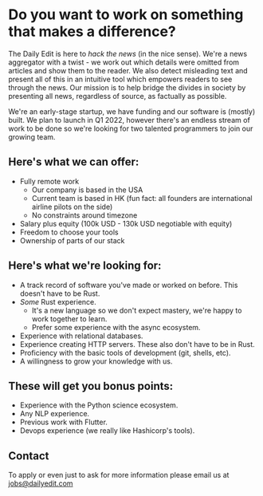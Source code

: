 # Do you want to work on something that makes a difference?

The Daily Edit is here to _hack the news_ (in the nice sense). We're a news aggregator with a twist - we work out which details were omitted from articles and show them to the reader. We also detect misleading text and present all of this in an intuitive tool which
empowers readers to see through the news. Our mission is to help bridge the divides in society by presenting all news, regardless of source, as factually as possible.

We're an early-stage startup, we have funding and our software is (mostly) built. We plan to launch in Q1 2022, however there's an endless stream of work to be done so we're looking for two talented programmers to join our growing team.

## Here's what we can offer:

- Fully remote work
  - Our company is based in the USA
  - Current team is based in HK (fun fact: all founders are international airline pilots on the side)
  - No constraints around timezone
- Salary plus equity (100k USD - 130k USD negotiable with equity)
- Freedom to choose your tools
- Ownership of parts of our stack

## Here's what we're looking for:

- A track record of software you've made or worked on before. This doesn't have to be Rust.
- _Some_ Rust experience.
  - It's a new language so we don't expect mastery, we're happy to work together to learn.
  - Prefer some experience with the async ecosystem.
- Experience with relational databases.
- Experience creating HTTP servers. These also don't have to be in Rust.
- Proficiency with the basic tools of development (git, shells, etc).
- A willingness to grow your knowledge with us.

## These will get you bonus points:

- Experience with the Python science ecosystem.
- Any NLP experience.
- Previous work with Flutter.
- Devops experience (we really like Hashicorp's tools).

## Contact
To apply or even just to ask for more information please email us at jobs@dailyedit.com
